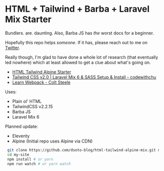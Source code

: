 # HTML + Tailwind + Barba + Laravel Mix Starter

Bundlers. are. daunting. Also, Barba JS has _the_ worst docs for a beginner. 

Hopefully this repo helps _someone_. If it has, please reach out to me on [Twitter](https://twitter.com/bhavyadaiya).

Really though, I'm glad to have done a whole lot of research (that eventually led nowhere) which at least allowed to get a clue about what's going on.
- [HTML Tailwind Alpine Starter](https://duckduckgo.com)
- [Tailwind CSS v2.0 | Laravel Mix 6 & SASS Setup & Install - codewithchu](https://www.youtube.com/watch?v=M37ojfmHb7U)
- [Learn Webpack - Colt Steele](https://www.youtube.com/playlist?list=PLblA84xge2_zwxh3XJqy6UVxS60YdusY8)

Uses:
 - Plain ol' HTML
 - TailwindCSS v2.2.15
 - Barba JS
 - Laravel Mix 6

Planned update:
 - Eleventy
 - Alpine (Initial repo uses Alpine via CDN)

```bash
 git clone https://github.com/dsoto-blog/html-tailwind-alpine-mix.git my-site
 cd my-site
 npm install # or yarn
 npm run watch # or yarn watch
```
